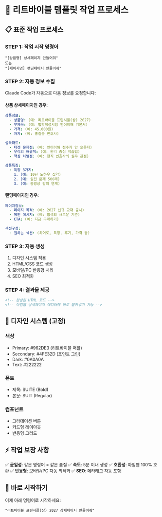 # 🔄 리트바이블 템플릿 작업 프로세스

## 📋 표준 작업 프로세스

### STEP 1: 작업 시작 명령어
```
"[상품명] 상세페이지 만들어줘"
또는
"[페이지명] 랜딩페이지 만들어줘"
```

### STEP 2: 자동 정보 수집
Claude Code가 자동으로 다음 정보를 요청합니다:

#### 상품 상세페이지인 경우:
```yaml
상품정보:
  - 상품명: (예: 리트바이블 프린시플(상) 2027)
  - 부제목: (예: 법학적성시험 언어이해 기본서)
  - 가격: (예: 45,000원)
  - 저자: (예: 홍길동 변호사)
  
설득파트:
  - 타겟 문제점: (예: 언어이해 점수가 안 오른다)
  - 우리의 해결책: (예: 원리 중심 학습법)
  - 핵심 차별점: (예: 현직 변호사의 실무 관점)
  
상품특징:
  - 특징 3가지: 
    1. (예: 10년 노하우 집약)
    2. (예: 실전 문제 500제)
    3. (예: 동영상 강의 연계)
```

#### 랜딩페이지인 경우:
```yaml
페이지정보:
  - 페이지 목적: (예: 2027 신규 교재 출시)
  - 메인 메시지: (예: 합격의 새로운 기준)
  - CTA: (예: 지금 구매하기)
  
섹션구성:
  - 원하는 섹션: (히어로, 특징, 후기, 가격 등)
```

### STEP 3: 자동 생성
1. 디자인 시스템 적용
2. HTML/CSS 코드 생성
3. 모바일/PC 반응형 처리
4. SEO 최적화

### STEP 4: 결과물 제공
```html
<!-- 완성된 HTML 코드 -->
<!-- 아임웹 상세페이지 에디터에 바로 붙여넣기 가능 -->
```

## 🎨 디자인 시스템 (고정)

### 색상
- Primary: #962DE3 (리트바이블 퍼플)
- Secondary: #4FE32D (포인트 그린)
- Dark: #0A0A0A
- Text: #222222

### 폰트
- 제목: SUITE (Bold)
- 본문: SUIT (Regular)

### 컴포넌트
- 그라데이션 버튼
- 카드형 레이아웃
- 반응형 그리드

## ⚡ 작업 보장 사항

✅ **균일성**: 같은 명령어 = 같은 품질
✅ **속도**: 5분 이내 생성
✅ **호환성**: 아임웹 100% 호환
✅ **반응형**: 모바일/PC 자동 최적화
✅ **SEO**: 메타태그 자동 포함

## 🚀 바로 시작하기

이제 아래 명령어로 시작하세요:
```
"리트바이블 프린시플(상) 2027 상세페이지 만들어줘"
```